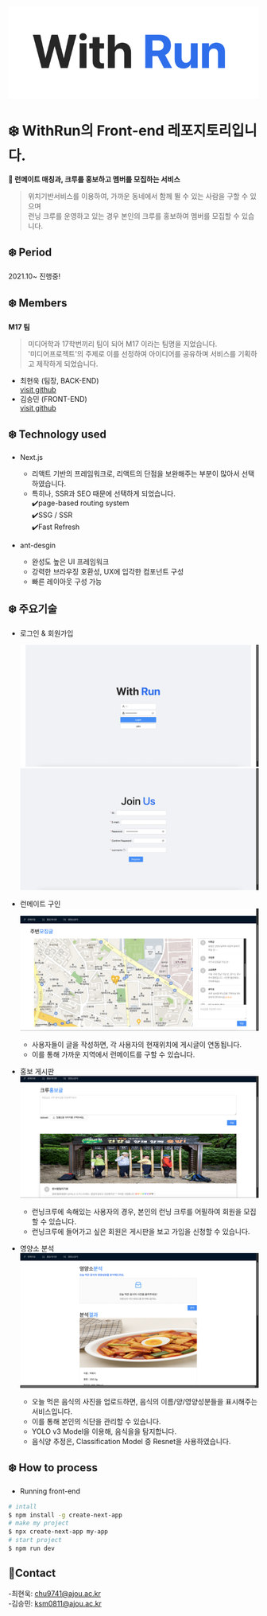 
![logo](./public/WithRunLogo.png)  

# ❄️ WithRun의 Front-end 레포지토리입니다.

**🧿 런메이트 매칭과, 크루를 홍보하고 멤버를 모집하는 서비스** 

> 위치기반서비스를 이용하여, 가까운 동네에서 함께 뛸 수 있는 사람을 구할 수 있으며  
> 런닝 크루를 운영하고 있는 경우 본인의 크루를 홍보하여 멤버를 모집할 수 있습니다.   

## ❄️ Period  
2021.10~ 진행중!  

## ❄️ Members
**M17 팀**  
> 미디어학과 17학번끼리 팀이 되어 M17 이라는 팀명을 지었습니다.  
> '미디어프로젝트'의 주제로 이를 선정하여 아이디어를 공유하며 서비스를 기획하고 제작하게 되었습니다.  

* 최현욱 (팀장, BACK-END)  
[visit github](https://github.com/chu9741)  
* 김승민 (FRONT-END)  
[visit github](https://github.com/turfguy)  


## ❄️ Technology used  

  *  Next.js  
        - 리액트 기반의 프레임워크로, 리액트의 단점을 보완해주는 부분이 많아서 선택하였습니다.  
        - 특히나, SSR과 SEO 때문에 선택하게 되었습니다.  
            ✔️page-based routing system  
            ✔️SSG / SSR  
            ✔️Fast Refresh  
  
  * ant-desgin  
    - 완성도 높은 UI 프레임워크  
    - 강력한 브라우징 호환성, UX에 입각한 컴포넌트 구성  
    - 빠른 레이아웃 구성 가능   
  
## ❄️ 주요기술 
* 로그인 & 회원가입
  
  ![login](./public/%EB%A1%9C%EA%B7%B8%EC%9D%B8.png)  
  ![signup](./public/%ED%9A%8C%EC%9B%90%EA%B0%80%EC%9E%85.png)  
  


* 런메이트 구인  
  ![runmate](./public/%EB%9F%B0%EB%A9%94%EC%9D%B4%ED%8A%B8.png)  
  - 사용자들이 글을 작성하면, 각 사용자의 현재위치에 게시글이 연동됩니다.
  - 이를 통해 가까운 지역에서 런메이트를 구할 수 있습니다.

* 홍보 게시판  
  ![adv](./public/%ED%99%8D%EB%B3%B4%EA%B2%8C%EC%8B%9C%ED%8C%90.png)  
  - 런닝크루에 속해있는 사용자의 경우, 본인의 런닝 크루를 어필하여 회원을 모집할 수 있습니다.
  - 런닝크루에 들어가고 싶은 회원은 게시판을 보고 가입을 신청할 수 있습니다.

* 영양소 분석  
  ![nutri](./public/Nutri2.png)
  - 오늘 먹은 음식의 사진을 업로드하면, 
    음식의 이름/양/영양성분들을 표시해주는 서비스입니다.
  - 이를 통해 본인의 식단을 관리할 수 있습니다.
  - YOLO v3 Model을 이용해, 음식을을 탐지합니다.
  - 음식양 추정은, Classification Model 중 Resnet을 사용하였습니다.



## ❄️ How to process 
* Running front-end
```bash
# intall
$ npm install -g create-next-app
# make my project
$ npx create-next-app my-app
# start project
$ npm run dev

```
## 🌈Contact
-최현욱: chu9741@ajou.ac.kr  
-김승민: ksm0811@ajou.ac.kr  
